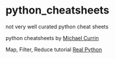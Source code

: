 # python_cheatsheets
not very well curated python cheat sheets


python cheatsheets by
[Michael Currin](https://michaelcurrin.github.io/dev-cheatsheets/cheatsheets/python/)


Map, Filter, Reduce tutorial
[Real Python](https://realpython.com/lessons/get-started-pythons-map/)
